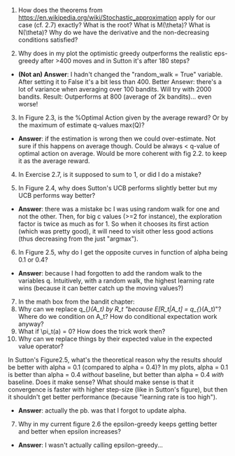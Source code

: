 1. How does the theorems from https://en.wikipedia.org/wiki/Stochastic_approximation apply for our case (cf. 2.7) exactly? What is the root? What is M(\theta)? What is N(\theta)? Why do we have the derivative and the non-decreasing conditions satisfied?

2. Why does in my plot the optimistic greedy outperforms the realistic eps-greedy after >400 moves and in Sutton it's after 180 steps?

- **(Not an) Answer**: I hadn't changed the "random_walk = True" variable. After setting it to False it's a bit less than 400.
Better Ansewr: there's a lot of variance when averaging over 100 bandits. Will try with 2000 bandits. Result: Outperforms at 800 (average of 2k bandits)... even worse!

3. In Figure 2.3, is the %Optimal Action given by the average reward? Or by the maximum of estimate q-values max(Q)?

- **Answer**: if the estimation is wrong then we could over-estimate. Not sure if this happens on average though. Could be always < q-value of optimal action on average. Would be more coherent with fig 2.2. to keep it as the average reward.

4. In Exercise 2.7, is it supposed to sum to 1, or did I do a mistake?

5. In Figure 2.4, why does Sutton's UCB performs slightly better but my UCB performs way better?

- **Answer**: there was a mistake bc I was using random walk for one and not the other. Then, for big c values (>=2 for instance),  the exploration factor is twice as much as for 1. So when it chooses its first action (which was pretty good), it will need to visit other less good actions (thus decreasing from the just "argmax").

6. In Figure 2.5, why do I get the opposite curves in function of alpha being 0.1 or 0.4?

- **Answer**: because I had forgotten to add the random walk to the variables q. Intuitively, with a random walk, the highest learning rate wins (because it can better catch up the moving values?)

7. In the math box from the bandit chapter:
1. Why can we replace q_{*}(A_t) by R_t "because E[R_t|A_t] = q_{*}(A_t)"? Where do we condition on A_t? How do conditional expectation work anyway?
2. What if \pi_t(a) = 0? How does the trick work then?
3. Why can we replace things by their expected value in the expected value operator?

In Sutton's Figure2.5, what's the theoretical reason why the results _should_ be better with alpha = 0.1 (compared to alpha = 0.4)? In my plots, alpha = 0.1 is better than alpha = 0.4 _without_ baseline, but better than alpha = 0.4 _with_ baseline. Does it make sense? What should make sense is that it convergence is faster with higher step-size (like in Sutton's figure), but then it shouldn't get better performance (because "learning rate is too high").

- **Answer**: actually the pb. was that I forgot to update alpha.

7. Why in my current figure 2.6 the epsilon-greedy keeps getting better and better when epsilon increases?

- **Answer**: I wasn't actually calling epsilon-greedy...

